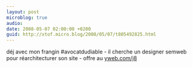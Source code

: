 ```yaml
---
layout: post
microblog: true
audio: 
date: 2008-05-07 02:00:00 +0200
guid: http://xtof.micro.blog/2008/05/07/t805492825.html
---
```

déj avec mon frangin #avocatdudiable - il cherche un designer semweb pour réarchitecturer son site  - offre au [yweb.com/j8](http://yweb.com/j8)
